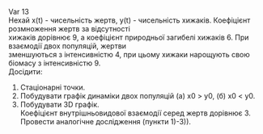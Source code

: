 Var 13  
Нехай x(t) - чисельність жертв, y(t) - чисельність хижаків. Коефіцієнт розмноження жертв за відсутності  
хижаків дорівнює 9, а коефіцієнт природньої загибелі хижаків 6. При взаємодії двох популяцій, жертви  
зменшуються з інтенсивністю 4, при цьому хижаки нарощують свою біомасу з інтенсивністю 9.  
Досідити:  
1) Стаціонарні точки.  
2) Побудувати графік динаміки двох популяцій (а) x0 > y0, (б) x0 < y0.  
3) Побудувати 3D графік.  
Коефіцієнт внутрішньовидової взаємодії серед жертв дорівнює 3.  
Провести аналогічне дослідження (пункти 1)-3)).  
